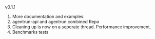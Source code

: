 v0.1.1
1. More documentation and examples
2. agentrun-api and agentrun combined Repo 
3. Cleaning up is now on a seperate thread. Performance improvement.
4. Benchmarks tests 
